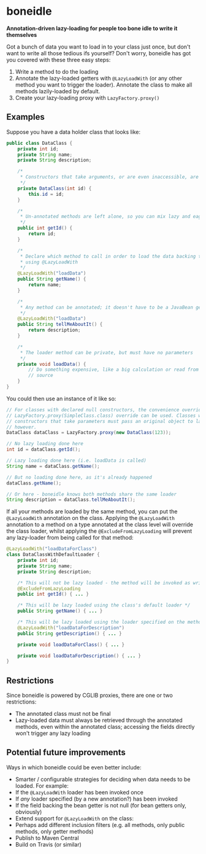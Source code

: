 boneidle
========
**Annotation-driven lazy-loading for people too bone idle to write it themselves**

Got a bunch of data you want to load in to your class just once, but don't want to write all those tedious ifs yourself?
Don't worry, boneidle has got you covered with these three easy steps:

1. Write a method to do the loading
2. Annotate the lazy-loaded getters with `@LazyLoadWith` (or any other method you want to trigger the loader). Annotate the class to make all methods lazily-loaded by default.
3. Create your lazy-loading proxy with `LazyFactory.proxy()`

Examples
--------
Suppose you have a data holder class that looks like:

```java
public class DataClass {
    private int id;
    private String name;
    private String description;

    /*
     * Constructors that take arguments, or are even inaccessible, are fine
     */
    private DataClass(int id) {
        this.id = id;
    }

    /*
     * Un-annotated methods are left alone, so you can mix lazy and eager loaded data
     */
    public int getId() {
        return id;
    }

    /*
     * Declare which method to call in order to load the data backing this method
     * using @LazyLoadWith
     */
    @LazyLoadWith("loadData")
    public String getName() {
        return name;
    }

    /*
     * Any method can be annotated; it doesn't have to be a JavaBean getter
     */
    @LazyLoadWith("loadData")
    public String tellMeAboutIt() {
        return description;
    }

    /*
     * The loader method can be private, but must have no parameters
     */
    private void loadData() {
        // Do something expensive, like a big calculation or read from an external
        // source
    }
}
```

You could then use an instance of it like so:

```java
// For classes with declared null constructors, the convenience override
// LazyFactory.proxy(SimpleClass.class) override can be used. Classes with
// constructors that take parameters must pass an original object to lazy-load,
// however.
DataClass dataClass = LazyFactory.proxy(new DataClass(123));

// No lazy loading done here
int id = dataClass.getId();

// Lazy loading done here (i.e. loadData is called)
String name = dataClass.getName();

// But no loading done here, as it's already happened
dataClass.getName();

// Or here - boneidle knows both methods share the same loader
String description = dataClass.tellMeAboutIt();
```

If all your methods are loaded by the same method, you can put the `@LazyLoadWith` annotation on the class. Applying
the `@LazyLoadWith` annotation to a method on a type annotated at the class level will override the class loader, whilst
applying the `@ExcludeFromLazyLoading` will prevent any lazy-loader from being called for that method:

```java
@LazyLoadWith("loadDataForClass")
class DataClassWithDefaultLoader {
    private int id;
    private String name;
    private String description;

    /* This will not be lazy loaded - the method will be invoked as written */
    @ExcludeFromLazyLoading
    public int getId() { ... }

    /* This will be lazy loaded using the class's default loader */
    public String getName() { ... }

    /* This will be lazy loaded using the loader specified on the method */
    @LazyLoadWith("loadDataForDescription")
    public String getDescription() { ... }

    private void loadDataForClass() { ... }

    private void loadDataForDescription() { ... }
}
```

Restrictions
------------
Since boneidle is powered by CGLIB proxies, there are one or two restrictions:

* The annotated class must not be final
* Lazy-loaded data must always be retrieved through the annotated methods, even within the annotated class; accessing
the fields directly won't trigger any lazy loading

Potential future improvements
-----------------------------
Ways in which boneidle could be even better include:

* Smarter / configurable strategies for deciding when data needs to be loaded. For example:
 * If the `@LazyLoadWith` loader has been invoked once
 * If _any_ loader specified (by a new annotation?) has been invoked
 * If the field backing the bean getter is not null (for bean getters only, obviously)
* Extend support for `@LazyLoadWith` on the class:
 * Perhaps add different inclusion filters (e.g. all methods, only public methods, only getter methods)
* Publish to Maven Central
* Build on Travis (or similar)
